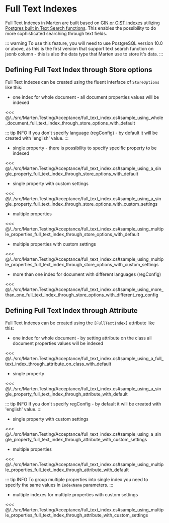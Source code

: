 # Full Text Indexes

Full Text Indexes in Marten are built based on [GIN or GiST indexes](/guide/documents/configuration/gin-gist-indexes) utilizing [Postgres built in Text Search functions](https://www.postgresql.org/docs/10/textsearch-controls.html). This enables the possibility to do more sophisticated searching through text fields.

::: warning
To use this feature, you will need to use PostgreSQL version 10.0 or above, as this is the first version that support text search function on jsonb column - this is also the data type that Marten use to store it's data.
:::

## Defining Full Text Index through Store options

Full Text Indexes can be created using the fluent interface of `StoreOptions` like this:

* one index for whole document - all document properties values will be indexed

<<< @/../src/Marten.Testing/Acceptance/full_text_index.cs#sample_using_whole_document_full_text_index_through_store_options_with_default

::: tip INFO
If you don't specify language (regConfig) - by default it will be created with 'english' value.
:::

* single property - there is possibility to specify specific property to be indexed

<<< @/../src/Marten.Testing/Acceptance/full_text_index.cs#sample_using_a_single_property_full_text_index_through_store_options_with_default

* single property with custom settings

<<< @/../src/Marten.Testing/Acceptance/full_text_index.cs#sample_using_a_single_property_full_text_index_through_store_options_with_custom_settings

* multiple properties

<<< @/../src/Marten.Testing/Acceptance/full_text_index.cs#sample_using_multiple_properties_full_text_index_through_store_options_with_default

* multiple properties with custom settings

<<< @/../src/Marten.Testing/Acceptance/full_text_index.cs#sample_using_multiple_properties_full_text_index_through_store_options_with_custom_settings

* more than one index for document with different languages (regConfig)

<<< @/../src/Marten.Testing/Acceptance/full_text_index.cs#sample_using_more_than_one_full_text_index_through_store_options_with_different_reg_config

## Defining Full Text  Index through Attribute

Full Text  Indexes can be created using the `[FullTextIndex]` attribute like this:

* one index for whole document - by setting attribute on the class all document properties values will be indexed

<<< @/../src/Marten.Testing/Acceptance/full_text_index.cs#sample_using_a_full_text_index_through_attribute_on_class_with_default

* single property

<<< @/../src/Marten.Testing/Acceptance/full_text_index.cs#sample_using_a_single_property_full_text_index_through_attribute_with_default

::: tip INFO
If you don't specify regConfig - by default it will be created with 'english' value.
:::

* single property with custom settings

<<< @/../src/Marten.Testing/Acceptance/full_text_index.cs#sample_using_a_single_property_full_text_index_through_attribute_with_custom_settings

* multiple properties

<<< @/../src/Marten.Testing/Acceptance/full_text_index.cs#sample_using_multiple_properties_full_text_index_through_attribute_with_default

::: tip INFO
To group multiple properties into single index you need to specify the same values in `IndexName` parameters.
:::

* multiple indexes for multiple properties with custom settings

<<< @/../src/Marten.Testing/Acceptance/full_text_index.cs#sample_using_multiple_properties_full_text_index_through_attribute_with_custom_settings
